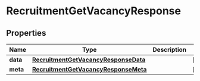 

# RecruitmentGetVacancyResponse


## Properties

| Name | Type | Description | Notes |
|------------ | ------------- | ------------- | -------------|
|**data** | [**RecruitmentGetVacancyResponseData**](RecruitmentGetVacancyResponseData.md) |  |  [optional] |
|**meta** | [**RecruitmentGetVacancyResponseMeta**](RecruitmentGetVacancyResponseMeta.md) |  |  [optional] |



